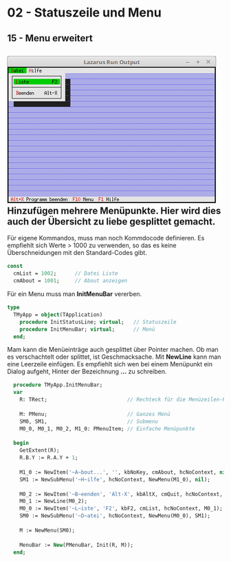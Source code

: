 # 02 - Statuszeile und Menu
## 15 - Menu erweitert

![image.png](image.png)
Hinzufügen mehrere Menüpunkte.
Hier wird dies auch der Übersicht zu liebe gesplittet gemacht.
---
Für eigene Kommandos, muss man noch Kommdocode definieren.
Es empfiehlt sich Werte &gt; 1000 zu verwenden, so das es keine Überschneidungen mit den Standard-Codes gibt.

```pascal
const
  cmList = 1002;      // Datei Liste
  cmAbout = 1001;     // About anzeigen
```

Für ein Menu muss man <b>InitMenuBar</b> vererben.

```pascal
type
  TMyApp = object(TApplication)
    procedure InitStatusLine; virtual;   // Statuszeile
    procedure InitMenuBar; virtual;      // Menü
  end;
```

Mam kann die Menüeinträge auch gesplittet über Pointer machen.
Ob man es verschachtelt oder splittet, ist Geschmacksache.
Mit <b>NewLine</b> kann man eine Leerzeile einfügen.
Es empfiehlt sich wen bei einem Menüpunkt ein Dialog aufgeht, Hinter der Bezeichnung <b>...</b> zu schreiben.

```pascal
  procedure TMyApp.InitMenuBar;
  var
    R: TRect;                          // Rechteck für die Menüzeilen-Position.

    M: PMenu;                          // Ganzes Menü
    SM0, SM1,                          // Submenu
    M0_0, M0_1, M0_2, M1_0: PMenuItem; // Einfache Menüpunkte

  begin
    GetExtent(R);
    R.B.Y := R.A.Y + 1;

    M1_0 := NewItem('~A~bout...', '', kbNoKey, cmAbout, hcNoContext, nil);
    SM1 := NewSubMenu('~H~ilfe', hcNoContext, NewMenu(M1_0), nil);

    M0_2 := NewItem('~B~eenden', 'Alt-X', kbAltX, cmQuit, hcNoContext, nil);
    M0_1 := NewLine(M0_2);
    M0_0 := NewItem('~L~iste', 'F2', kbF2, cmList, hcNoContext, M0_1);
    SM0 := NewSubMenu('~D~atei', hcNoContext, NewMenu(M0_0), SM1);

    M := NewMenu(SM0);

    MenuBar := New(PMenuBar, Init(R, M));
  end;
```


